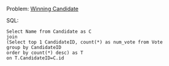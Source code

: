 Problem: [Winning Candidate](https://leetcode.com/problems/winning-candidate/)

SQL:

```
Select Name from Candidate as C
join 
(Select top 1 CandidateID, count(*) as num_vote from Vote
group by CandidateID
order by count(*) desc) as T
on T.CandidateID=C.id
```
